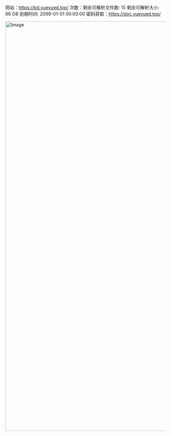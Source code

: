 网站：https://bd.yueyued.top/
次数：剩余可解析文件数: 15
剩余可解析大小: 66 GB
到期时间: 2099-01-01 00:00:00
密码获取：https://doc.yueyued.top/

<img width="2488" height="1282" alt="Image" src="https://github.com/user-attachments/assets/f08584ad-6d49-463e-8e1e-217f41410262" />